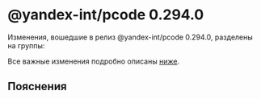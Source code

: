 # @yandex-int/pcode 0.294.0

<!-- ЧЕЛОВЕЧЕСКОЕ ВСТУПЛЕНИЕ -->

Изменения, вошедшие в релиз @yandex-int/pcode 0.294.0, разделены на группы:

Все важные изменения подробно описаны [ниже](#Пояснения).

## Пояснения


